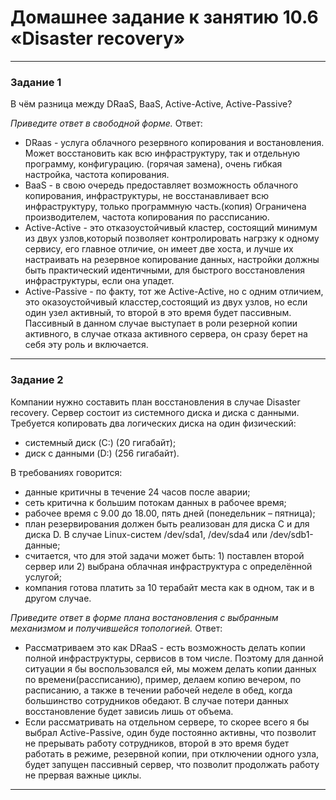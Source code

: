 # Домашнее задание к занятию 10.6 «Disaster recovery»
---

### Задание 1

В чём разница между DRaaS, BaaS, Active-Active, Active-Passive?

*Приведите ответ в свободной форме.*
Ответ:
- DRaas - услуга облачного резервного копирования и востановления. Может восстановить как всю инфраструктуру, так и отдельную программу, конфигурацию. (горячая замена), очень гибкая настройка, частота копирования.
- BaaS - в свою очередь предоставляет возможность облачного копирования, инфраструктуры, не восстанавливает всю инфраструктуру, только программную часть.(копия)  Ограничена производителем, частота копирования по рассписанию. 
- Active-Active - это отказоустойчивый кластер, состоящий минимум из двух узлов,который позволяет контролировать нагрзку к одному сервису, его главное отличие, он имеет две хоста, и лучше их настраивать на резервное копирование данных, настройки должны быть практический идентичными, для быстрого восстановления инфраструктуры, если она упадет.
- Active-Passive - по факту, тот же Active-Active, но с одним отличием, это оказоустойчивый класстер,состоящий из двух узлов, но если один узел активный, то второй в это время будет пассивным. Пассивный в данном случае выступает в роли резерной копии активного, в случае отказа активного сервера, он сразу берет на себя эту роль и включается. 

---

### Задание 2

Компании нужно составить план восстановления в случае Disaster recovery. Сервер состоит из системного диска и диска с данными. 
Требуется копировать два логических диска на один физический: 
- системный диск (C:) (20 гигабайт);
- диск с данными (D:) (256 гигабайт). 

В требованиях говорится: 
- данные критичны в течение 24 часов после аварии;
- сеть критична к большим потокам данных в рабочее время;
- рабочее время с 9.00 до 18.00, пять дней (понедельник – пятница);
- план резервирования должен быть реализован для диска C и для диска D. В случае Linux-систем /dev/sda1, /dev/sda4 или /dev/sdb1-данные;
- считается, что для этой задачи может быть: 1) поставлен второй сервер или 2) выбрана облачная инфраструктура с определённой услугой;
- компания готова платить за 10 терабайт места как в одном, так и в другом случае.
 
*Приведите ответ в форме плана востановления с выбранным механизмом и получившейся топологией.*
Ответ:

- Рассматриваем это как DRaaS - есть возможность делать копии полной инфраструктуры, сервисов в том числе. Поэтому для данной ситуации я бы воспользовался ей, мы можем делать копии данных по времени(рассписанию), пример, делаем копию вечером, по расписанию, а также в течении рабочей неделе в обед, когда большинство сотрудников обедают. В случае потери данных восстановление будет зависиь лишь от объема. 
- Если рассматривать на отдельном сервере, то скорее всего я бы выбрал Аctive-Passive, один буде постоянно активны, что позволит не прерывать работу сотрудников, второй в это время будет работать в режиме, резервной копии, при отключении одного узла, будет запущен пассивный сервер, что позволит продолжать работу не прервая важные циклы.

---
